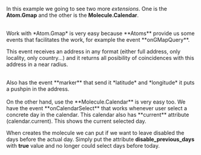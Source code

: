 In this example we going to see two more *extensions*. One is the **Atom.Gmap** and the other is the **Molecule.Calendar**.

<br>
Work with *Atom.Gmap* is very easy because **Atoms** provide us some events that facilitates the work, for example the event **onGMapQuery**.
<br>

This event receives an address in any format (either full address, only locality, only country...) and it returns all posibility of coincidences with this address in a near radius.

<br>
Also has the event **marker** that send it *latitude* and *longitude* it puts a pushpin in the address.

<br>
<br>
On the other hand, use the **Molecule.Calendar** is very easy too. We have the event **onCalendarSelect** that works whenever user select a concrete day in the calendar. This calendar also has **current** attribute (calendar.current). This shows the current selected day.
<br>

When creates the molecule we can put if we want to leave disabled the days before the actual day. Simply put the attribute **disable_previous_days** with **true** value and no longer could select days before today.

